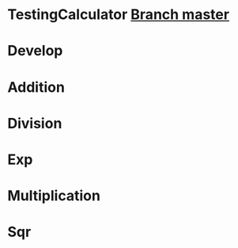 # TestingCalculator [Branch master](https://github.com/Er1ck-Esp1n0sa/testing-calculator)

# Develop

# Addition

# Division

# Exp

# Multiplication

# Sqr